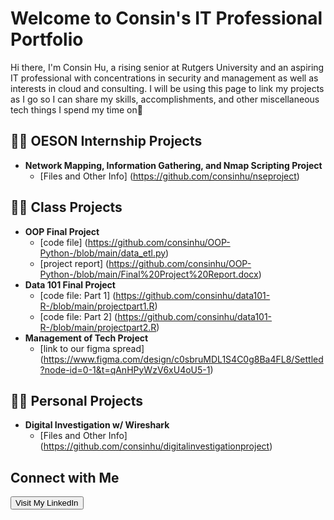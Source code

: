 # Welcome to Consin's IT Professional Portfolio

Hi there, I'm Consin Hu, a rising senior at Rutgers University and an aspiring IT professional with concentrations in security and management as well as interests in cloud and consulting. I will be using this page to link my projects as I go so I can share my skills, accomplishments, and other miscellaneous tech things I spend my time on👾

<h2>👩‍💻 OESON Internship Projects</h2>

- <b> Network Mapping, Information Gathering, and Nmap Scripting Project</b>
  - [Files and Other Info] (https://github.com/consinhu/nseproject)
    
<h2>👩‍💻 Class Projects</h2>

- <b> OOP Final Project </b>
  - [code file] (https://github.com/consinhu/OOP-Python-/blob/main/data_etl.py)
  - [project report] (https://github.com/consinhu/OOP-Python-/blob/main/Final%20Project%20Report.docx)
- <b> Data 101 Final Project</b>
  - [code file: Part 1] (https://github.com/consinhu/data101-R-/blob/main/projectpart1.R)
  - [code file: Part 2] (https://github.com/consinhu/data101-R-/blob/main/projectpart2.R)
- <b> Management of Tech Project </b>
  - [link to our figma spread] (https://www.figma.com/design/c0sbruMDL1S4C0g8Ba4FL8/Settled?node-id=0-1&t=qAnHPyWzV6xU4oU5-1)

<h2>👩‍💻 Personal Projects</h2>

- <b> Digital Investigation w/ Wireshark </b>
  - [Files and Other Info] (https://github.com/consinhu/digitalinvestigationproject)

<h2>Connect with Me</h2>
    <a href="https://www.linkedin.com/in/consin-hu/" target="_blank" rel="noopener noreferrer">
        <button>Visit My LinkedIn</button>
